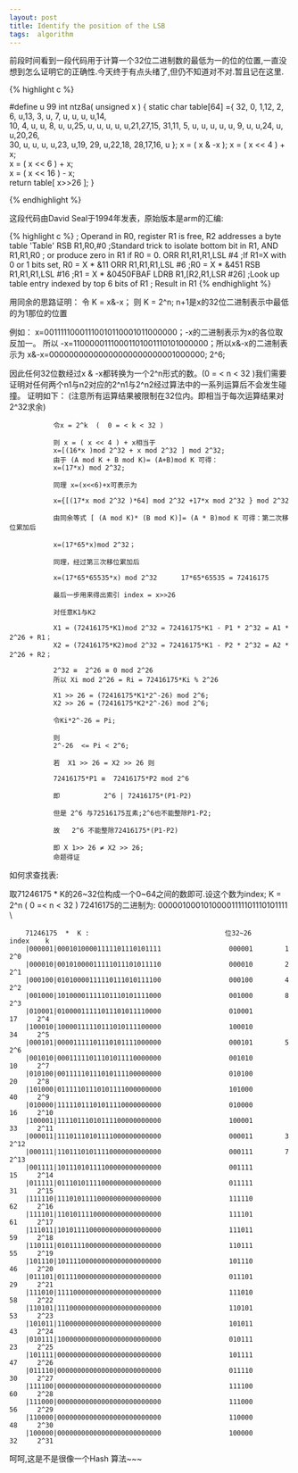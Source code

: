 ```yaml
---
layout: post
title: Identify the position of the LSB 
tags:  algorithm
---
```



前段时间看到一段代码用于计算一个32位二进制数的最低为一的位的位置,一直没想到怎么证明它的正确性.今天终于有点头绪了,但仍不知道对不对.暂且记在这里.


{% highlight c %}

#define    u      99
int ntz8a( unsigned x )
{
static char table[64] ={
      32, 0, 1,12,  2, 6, u,13, 3, u, 7, u,  u, u, u,14,  
      10, 4, u, u,  8, u, u,25,  u, u, u, u,  u,21,27,15,
      31,11, 5, u,  u, u, u, u,  9, u, u,24,  u, u,20,26,  
      30, u, u, u,  u,23, u,19, 29, u,22,18, 28,17,16, u
                      };
    x = ( x & -x );
    x = ( x << 4 ) + x;    
    x = ( x << 6 ) + x;                                  
    x = ( x << 16 ) - x;                                
    return table[ x>>26 ];
}

{% endhighlight %}

这段代码由David Seal于1994年发表，原始版本是arm的汇编:

{% highlight c %}
  ; Operand in R0, register R1 is free, R2 addresses a byte table 'Table' 
    RSB    R1,R0,#0            ;Standard trick to isolate bottom bit in R1, 
    AND    R1,R1,R0            ; or produce zero in R1 if R0 = 0. 
    ORR    R1,R1,R1,LSL #4    ;If R1=X with 0 or 1 bits set, R0 = X * &11 
    ORR    R1,R1,R1,LSL #6    ;R0 = X * &451 
    RSB    R1,R1,R1,LSL #16    ;R1 = X * &0450FBAF 
    LDRB    R1,[R2,R1,LSR #26]  ;Look up table entry indexed by top 6 bits of R1 
  ; Result in R1
{% endhighlight %}

用同余的思路证明：
令 K = x&-x；  则 K = 2^n;   n+1是x的32位二进制表示中最低的为1那位的位置

例如：   x=00111110001110010110001011000000；-x的二进制表示为x的各位取反加一。
所以    -x=11000001110001101001110101000000；所以x&-x的二进制表示为
      x&-x=00000000000000000000000001000000;  2^6;
      
因此任何32位数经过x & -x都转换为一个2^n形式的数。\(0 = < n < 32 \)我们需要证明对任何两个n1与n2对应的2^n1与2^n2经过算法中的一系列运算后不会发生碰撞。
证明如下：  \(注意所有运算结果被限制在32位内。即相当于每次运算结果对2^32求余\)

               令x = 2^k  (  0 = < k < 32 )
               
               则 x = ( x << 4 ) + x相当于
               x=[(16*x )mod 2^32 + x mod 2^32 ] mod 2^32;
               由于 (A mod K + B mod K)= (A+B)mod K 可得：
               x=(17*x) mod 2^32;
               
               同理 x=(x<<6)+x可表示为
               
               x={[(17*x mod 2^32 )*64] mod 2^32 +17*x mod 2^32 } mod 2^32
               
               由同余等式 [ (A mod K)* (B mod K)]= (A * B)mod K 可得：第二次移位累加后
               
               x=(17*65*x)mod 2^32；
               
               同理，经过第三次移位累加后
               
               x=(17*65*65535*x) mod 2^32      17*65*65535 = 72416175 
              
               最后一步用来得出索引 index = x>>26
               
               对任意K1与K2
               
               X1 = (72416175*K1)mod 2^32 = 72416175*K1 - P1 * 2^32 = A1 * 2^26 + R1；  
               X2 = (72416175*K2)mod 2^32 = 72416175*K1 - P2 * 2^32 = A2 * 2^26 + R2；
               
               2^32 ≡  2^26 ≡ 0 mod 2^26 
               所以 Xi mod 2^26 = Ri = 72416175*Ki % 2^26
               
               X1 >> 26 = (72416175*K1*2^-26) mod 2^6; 
               X2 >> 26 = (72416175*K2*2^-26) mod 2^6;
              
               令Ki*2^-26 = Pi;
               
               则 
               2^-26  <= Pi < 2^6;
               
               若  X1 >> 26 = X2 >> 26 则
               
               72416175*P1 ≡  72416175*P2 mod 2^6
               
               即           2^6 | 72416175*(P1-P2)
               
               但是 2^6 与72516175互素;2^6也不能整除P1-P2;
               
               故   2^6 不能整除72416175*(P1-P2)
               
               即 X 1>> 26 ≠ X2 >> 26;
               命题得证
             
如何求查找表:

取71246175 * K的26~32位构成一个0~64之间的数即可.设这个数为index; K = 2^n ( 0 =< n < 32 )
72416175的二进制为: 00000100010100001111101110101111
\

        71246175  *  K :                                  位32~26      index    k
        |000001|00010100001111101110101111                 000001        1      2^0
        |000010|00101000011111011101011110                 000010        2      2^1
        |000100|01010000111110111010111100                 000100        4      2^2
        |001000|10100001111101110101111000                 001000        8      2^3
        |010001|01000011111011101011110000                 010001        17     2^4
        |100010|10000111110111010111100000                 100010        34     2^5
        |000101|00001111101110101111000000                 000101        5      2^6
        |001010|00011111011101011110000000                 001010        10     2^7
        |010100|00111110111010111100000000                 010100        20     2^8
        |101000|01111101110101111000000000                 101000        40     2^9
        |010000|11111011101011110000000000                 010000        16     2^10
        |100001|11110111010111100000000000                 100001        33     2^11
        |000011|11101110101111000000000000                 000011        3      2^12
        |000111|11011101011110000000000000                 000111        7      2^13
        |001111|10111010111100000000000000                 001111        15     2^14
        |011111|01110101111000000000000000                 011111        31     2^15
        |111110|11101011110000000000000000                 111110        62     2^16
        |111101|11010111100000000000000000                 111101        61     2^17
        |111011|10101111000000000000000000                 111011        59     2^18
        |110111|01011110000000000000000000                 110111        55     2^19
        |101110|10111100000000000000000000                 101110        46     2^20
        |011101|01111000000000000000000000                 011101        29     2^21  
        |111010|11110000000000000000000000                 111010        58     2^22
        |110101|11100000000000000000000000                 110101        53     2^23
        |101011|11000000000000000000000000                 101011        43     2^24
        |010111|10000000000000000000000000                 010111        23     2^25
        |101111|00000000000000000000000000                 101111        47     2^26
        |011110|00000000000000000000000000                 011110        30     2^27
        |111100|00000000000000000000000000                 111100        60     2^28
        |111000|00000000000000000000000000                 111000        56     2^29
        |110000|00000000000000000000000000                 110000        48     2^30
        |100000|00000000000000000000000000                 100000        32     2^31

呵呵,这是不是很像一个Hash 算法~~~ 
